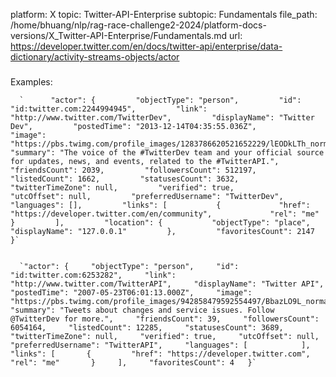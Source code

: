 platform: X
topic: Twitter-API-Enterprise
subtopic: Fundamentals
file_path: /home/bhuang/nlp/rag-race-challenge2-2024/platform-docs-versions/X_Twitter-API-Enterprise/Fundamentals.md
url: https://developer.twitter.com/en/docs/twitter-api/enterprise/data-dictionary/activity-streams-objects/actor


###   
Examples:

      `      "actor": {         "objectType": "person",         "id": "id:twitter.com:2244994945",         "link": "http://www.twitter.com/TwitterDev",         "displayName": "Twitter Dev",         "postedTime": "2013-12-14T04:35:55.036Z",         "image": "https://pbs.twimg.com/profile_images/1283786620521652229/lEODkLTh_normal.jpg",         "summary": "The voice of the #TwitterDev team and your official source for updates, news, and events, related to the #TwitterAPI.",         "friendsCount": 2039,         "followersCount": 512197,         "listedCount": 1662,         "statusesCount": 3632,         "twitterTimeZone": null,         "verified": true,         "utcOffset": null,         "preferredUsername": "TwitterDev",         "languages": [],         "links": [           {             "href": "https://developer.twitter.com/en/community",             "rel": "me"           }         ],         "location": {           "objectType": "place",           "displayName": "127.0.0.1"         },         "favoritesCount": 2147       }`
    

      `"actor": {     "objectType": "person",     "id": "id:twitter.com:6253282",     "link": "http://www.twitter.com/TwitterAPI",     "displayName": "Twitter API",     "postedTime": "2007-05-23T06:01:13.000Z",     "image": "https://pbs.twimg.com/profile_images/942858479592554497/BbazLO9L_normal.jpg",     "summary": "Tweets about changes and service issues. Follow @TwitterDev for more.",     "friendsCount": 39,     "followersCount": 6054164,     "listedCount": 12285,     "statusesCount": 3689,     "twitterTimeZone": null,     "verified": true,     "utcOffset": null,     "preferredUsername": "TwitterAPI",     "languages": [            ],     "links": [       {         "href": "https://developer.twitter.com",         "rel": "me"       }     ],     "favoritesCount": 4   }`